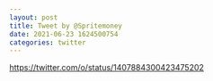 ```yaml
--- 
layout: post 
title: Tweet by @Spritemoney 
date: 2021-06-23 1624500754 
categories: twitter 
--- 
```

https://twitter.com/o/status/1407884300423475202